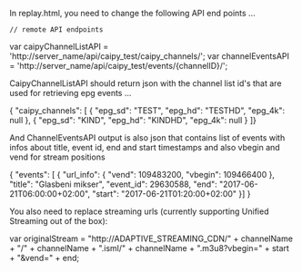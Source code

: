 In replay.html, you need to change the following API end points ... 

	// remote API endpoints
var caipyChannelListAPI = 'http://server_name/api/caipy_test/caipy_channels/';
var channelEventsAPI = 'http://server_name/api/caipy_test/events/{channelID}/';

CaipyChannelListAPI should return json with the channel list id's that are used 
for retrieving epg events ... 

{
"caipy_channels": [
{
"epg_sd": "TEST",
"epg_hd": "TESTHD",
"epg_4k": null
},
{
"epg_sd": "KIND",
"epg_hd": "KINDHD",
"epg_4k": null
}
]}

And ChannelEventsAPI output is also json that contains list of events with infos
about title, event id, end and start timestamps and also vbegin and vend for stream positions


{
"events": [
{
"url_info": {
"vend": 109483200,
"vbegin": 109466400
},
"title": "Glasbeni mikser",
"event_id": 29630588,
"end": "2017-06-21T06:00:00+02:00",
"start": "2017-06-21T01:20:00+02:00"
}]
}

You also need to replace streaming urls (currently supporting Unified Streaming out of the box):

var originalStream = "http://ADAPTIVE_STREAMING_CDN/" + channelName + "/" + channelName + ".isml/" + channelName + ".m3u8?vbegin=" + start + "&vend=" + end;